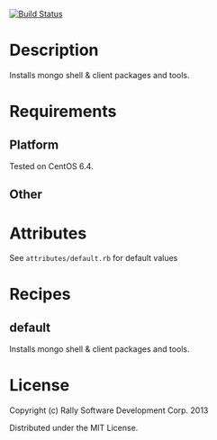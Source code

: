 [![Build Status](https://travis-ci.org/RallySoftware-cookbooks/mongodb-rally.png?branch=master)](https://travis-ci.org/RallySoftware-cookbooks/mongodb-rally)

Description
===========
Installs mongo shell & client packages and tools.

Requirements
============

Platform
--------
Tested on CentOS 6.4.

Other
-----

Attributes
==========
See `attributes/default.rb` for default values

Recipes
=======

default
-------

Installs mongo shell & client packages and tools.

License
=======
Copyright (c) Rally Software Development Corp. 2013

Distributed under the MIT License.
